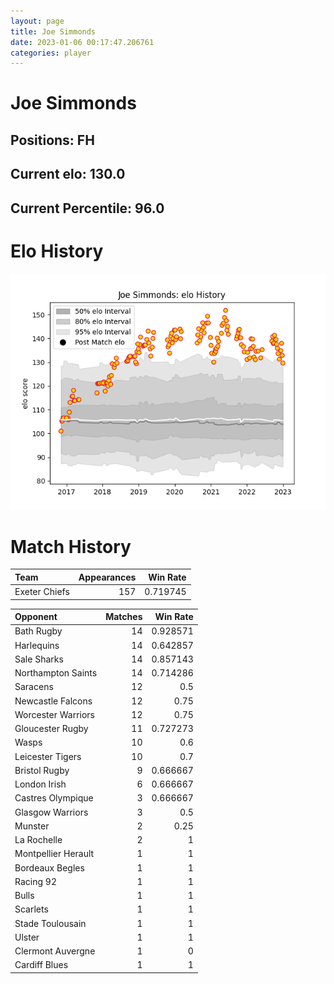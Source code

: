 ```yaml
---  
layout: page  
title: Joe Simmonds  
date: 2023-01-06 00:17:47.206761  
categories: player  
---
```

# Joe Simmonds

## Positions: FH

## Current elo: 130.0

## Current Percentile: 96.0

# Elo History


![elo history](history_JoeSimmonds.png)
# Match History


| Team          |   Appearances |   Win Rate |
|:--------------|--------------:|-----------:|
| Exeter Chiefs |           157 |   0.719745 |

| Opponent            |   Matches |   Win Rate |
|:--------------------|----------:|-----------:|
| Bath Rugby          |        14 |   0.928571 |
| Harlequins          |        14 |   0.642857 |
| Sale Sharks         |        14 |   0.857143 |
| Northampton Saints  |        14 |   0.714286 |
| Saracens            |        12 |   0.5      |
| Newcastle Falcons   |        12 |   0.75     |
| Worcester Warriors  |        12 |   0.75     |
| Gloucester Rugby    |        11 |   0.727273 |
| Wasps               |        10 |   0.6      |
| Leicester Tigers    |        10 |   0.7      |
| Bristol Rugby       |         9 |   0.666667 |
| London Irish        |         6 |   0.666667 |
| Castres Olympique   |         3 |   0.666667 |
| Glasgow Warriors    |         3 |   0.5      |
| Munster             |         2 |   0.25     |
| La Rochelle         |         2 |   1        |
| Montpellier Herault |         1 |   1        |
| Bordeaux Begles     |         1 |   1        |
| Racing 92           |         1 |   1        |
| Bulls               |         1 |   1        |
| Scarlets            |         1 |   1        |
| Stade Toulousain    |         1 |   1        |
| Ulster              |         1 |   1        |
| Clermont Auvergne   |         1 |   0        |
| Cardiff Blues       |         1 |   1        |